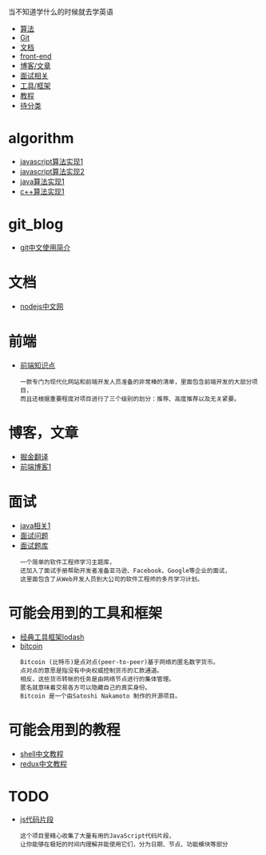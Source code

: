 当不知道学什么的时候就去学英语

  - [算法](#algorithm)
  - [Git](#git_blog)
  - [文档](#文档)
  - [front-end](#前端)
  - [博客/文章](#博客)
  - [面试相关](#面试)
  - [工具/框架](#可能会用到的工具和框架)
  - [教程](#可能会用到的教程)
  - [待分类](#TODO)


# algorithm
  - [javascript算法实现1](https://github.com/mgechev/javascript-algorithms)
  - [javascript算法实现2](https://github.com/duereg/js-algorithms)
  - [java算法实现1](https://github.com/TheAlgorithms/Java)
  - [c++算法实现1](https://github.com/gatieme/CodingInterviews)
# git_blog
  - [git中文使用简介](https://github.com/geeeeeeeeek/git-recipes/wiki)
# 文档
  - [nodejs中文网](https://github.com/nodejscn/node-api-cn)
# 前端
  - [前端知识点](https://github.com/thedaviddias/Front-End-Checklist)
    ```
    一款专门为现代化网站和前端开发人员准备的非常棒的清单，里面包含前端开发的大部分项目，
    而且还根据重要程度对项目进行了三个级别的划分：推荐、高度推荐以及无关紧要。
    ```
# 博客，文章
  - [掘金翻译](https://github.com/xitu/gold-miner)
  - [前端博客1](https://github.com/camsong/blog)
# 面试
  - [java相关1](https://github.com/kdn251/interviews)
  - [面试问题](https://github.com/MaximAbramchuck/awesome-interview-questions)
  - [面试题库](https://github.com/jwasham/coding-interview-university)
    ```
    一个简单的软件工程师学习主题库，
    还加入了面试手册帮助开发者准备亚马逊、Facebook、Google等企业的面试，
    这里面包含了从Web开发人员到大公司的软件工程师的多月学习计划。
    ```
# 可能会用到的工具和框架
  - [经典工具框架lodash](https://github.com/lodash/lodash)
  - [bitcoin](https://github.com/bitcoin/bitcoin)
    ```
    Bitcoin (比特币)是点对点(peer-to-peer)基于网络的匿名数字货币。
    点对点的意思是指没有中央权威控制货币的汇款通道。
    相反，这些货币转帐的任务是由网络节点进行的集体管理。
    匿名就意味着交易各方可以隐藏自己的真实身份。
    Bitcoin 是一个由Satoshi Nakamoto 制作的开源项目。
    ```
# 可能会用到的教程
  - [shell中文教程](https://github.com/billie66/TLCL)
  - [redux中文教程](https://github.com/camsong/redux-in-chinese)
# TODO
  - [js代码片段](https://github.com/Chalarangelo/30-seconds-of-code)
    ```
    这个项目里精心收集了大量有用的JavaScript代码片段，
    让你能够在极短的时间内理解并能使用它们，分为日期、节点、功能模块等部分
    ```

